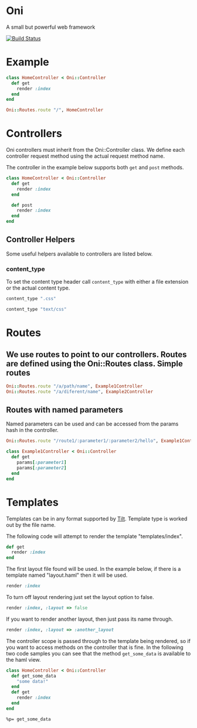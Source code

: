 Oni
===
A small but powerful web framework

[![Build Status](https://secure.travis-ci.org/AndrewVos/oni.png)](http://travis-ci.org/AndrewVos/oni)

Example
=======
```ruby
class HomeController < Oni::Controller
  def get
    render :index
  end
end

Oni::Routes.route "/", HomeController
```

Controllers
===========
Oni controllers must inherit from the Oni::Controller class. We define each controller request method using the actual request method name.

The controller in the example below supports both ```get``` and ```post``` methods.

```ruby
class HomeController < Oni::Controller
  def get
    render :index
  end

  def post
    render :index
  end
end
```

Controller Helpers
------------------
Some useful helpers available to controllers are listed below.

### content_type
To set the content type header call ```content_type``` with either a file extension or the actual content type.

```ruby
content_type ".css"
```

```ruby
content_type "text/css"
```

Routes
======
We use routes to point to our controllers. Routes are defined using the Oni::Routes class.
Simple routes
-------------
```ruby
Oni::Routes.route "/a/path/name", Example1Controller
Oni::Routes.route "/a/diferent/name", Example2Controller
```

Routes with named parameters
----------------------------
Named parameters can be used and can be accessed from the params hash in the controller.

```ruby
Oni::Routes.route "/route1/:parameter1/:parameter2/hello", Example1Controller
```

```ruby
class Example1Controller < Oni::Controller
  def get
    params[:parameter1]
    params[:parameter2]
  end
end
```

Templates
=========
Templates can be in any format supported by [Tilt](https://github.com/rtomayko/tilt). Template type is worked out by the file name.

The following code will attempt to render the template "templates/index".

```ruby
def get
  render :index
end
```

The first layout file found will be used. In the example below, if there is a template named "layout.haml" then it will be used.

```ruby
render :index
```

To turn off layout rendering just set the layout option to false.

```ruby
render :index, :layout => false
```

If you want to render another layout, then just pass its name through.

```ruby
render :index, :layout => :another_layout
```

The controller scope is passed through to the template being rendered, so if you want to access methods on the controller that is fine.
In the following two code samples you can see that the method ```get_some_data``` is available to the haml view.

```ruby
class HomeController < Oni::Controller
  def get_some_data
    "some data!"
  end
  def get
    render :index
  end
end
```

```haml
%p= get_some_data
```